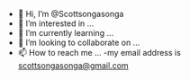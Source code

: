 - 👋 Hi, I’m @Scottsongasonga
- 👀 I’m interested in ...
- 🌱 I’m currently learning ...
- 💞️ I’m looking to collaborate on ...
- 📫 How to reach me ...
-my email address is scottsongasonga@gmail.com 
<!---
Scottsonga/Scottsonga is a ✨ special ✨ repository because its `README.md` (this file) appears on your GitHub profile.
You can click the Preview link to take a look at your changes.
--->

